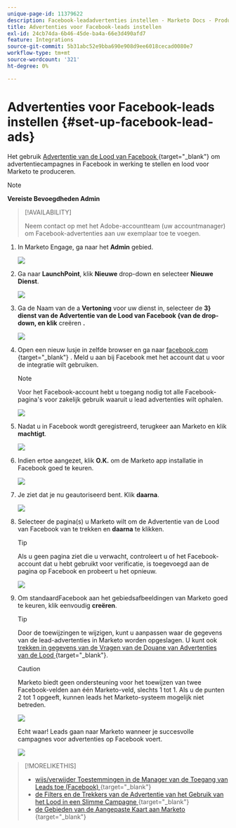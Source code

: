 ```yaml
---
unique-page-id: 11379622
description: Facebook-leadadvertenties instellen - Marketo Docs - Productdocumentatie
title: Advertenties voor Facebook-leads instellen
exl-id: 24cb74da-6b46-45de-ba4a-66e3d490afd7
feature: Integrations
source-git-commit: 5b31abc52e9bba690e908d9ee6018cecad0080e7
workflow-type: tm+mt
source-wordcount: '321'
ht-degree: 0%

---
```


# Advertenties voor Facebook-leads instellen {#set-up-facebook-lead-ads}

Het gebruik [ Advertentie van de Lood van Facebook ](https://www.facebook.com/business/ads/ad-objectives/lead-generation){target="_blank"}  om advertentiecampagnes in Facebook in werking te stellen en lood voor Marketo te produceren.

>[!NOTE]
>
>**Vereiste Bevoegdheden Admin**

>[!AVAILABILITY]
>
>Neem contact op met het Adobe-accountteam (uw accountmanager) om Facebook-advertenties aan uw exemplaar toe te voegen.

1. In Marketo Engage, ga naar het **Admin** gebied.

   ![](assets/set-up-facebook-lead-ads-1.png)

1. Ga naar **LaunchPoint**, klik **Nieuwe** drop-down en selecteer **Nieuwe Dienst**.

   ![](assets/set-up-facebook-lead-ads-2.png)

1. Ga de Naam van de a **Vertoning** voor uw dienst in, selecteer de **3&rbrace; dienst van de Advertentie van de Lood van Facebook &lbrace;van de drop-down, en klik** creëren **.**

   ![](assets/set-up-facebook-lead-ads-3.png)

1. Open een nieuw lusje in zelfde browser en ga naar [ facebook.com ](https://www.facebook.com){target="_blank"} . Meld u aan bij Facebook met het account dat u voor de integratie wilt gebruiken.

   >[!NOTE]
   >
   >Voor het Facebook-account hebt u toegang nodig tot alle Facebook-pagina&#39;s voor zakelijk gebruik waaruit u lead advertenties wilt ophalen.

   ![](assets/set-up-facebook-lead-ads-4.png)

1. Nadat u in Facebook wordt geregistreerd, terugkeer aan Marketo en klik **machtigt**.

   ![](assets/set-up-facebook-lead-ads-5.png)

1. Indien ertoe aangezet, klik **O.K.** om de Marketo app installatie in Facebook goed te keuren.

   ![](assets/set-up-facebook-lead-ads-6.png)

1. Je ziet dat je nu geautoriseerd bent. Klik **daarna**.

   ![](assets/set-up-facebook-lead-ads-7.png)

1. Selecteer de pagina(s) u Marketo wilt om de Advertentie van de Lood van Facebook van te trekken en **daarna** te klikken.

   >[!TIP]
   >
   >Als u geen pagina ziet die u verwacht, controleert u of het Facebook-account dat u hebt gebruikt voor verificatie, is toegevoegd aan de pagina op Facebook en probeert u het opnieuw.

   ![](assets/set-up-facebook-lead-ads-8.png)

1. Om standaardFacebook aan het gebiedsafbeeldingen van Marketo goed te keuren, klik eenvoudig **creëren**.

   >[!TIP]
   >
   >Door de toewijzingen te wijzigen, kunt u aanpassen waar de gegevens van de lead-advertenties in Marketo worden opgeslagen. U kunt ook [ trekken in gegevens van de Vragen van de Douane van Advertenties van de Lood ](/help/marketo/product-docs/demand-generation/facebook/set-up-facebook-lead-ads/map-custom-fields-to-marketo.md){target="_blank"}.

   >[!CAUTION]
   >
   >Marketo biedt geen ondersteuning voor het toewijzen van twee Facebook-velden aan één Marketo-veld, slechts 1 tot 1. Als u de punten 2 tot 1 opgeeft, kunnen leads het Marketo-systeem mogelijk niet betreden.

   ![](assets/set-up-facebook-lead-ads-9.png)

   Echt waar! Leads gaan naar Marketo wanneer je succesvolle campagnes voor advertenties op Facebook voert.

   ![](assets/set-up-facebook-lead-ads-10.png)

>[!MORELIKETHIS]
>
>* [ wijs/verwijder Toestemmingen in de Manager van de Toegang van Leads toe (Facebook) ](https://www.facebook.com/business/help/540596413257598?id=735435806665862){target="_blank"} 
>* [ de Filters en de Trekkers van de Advertentie van het Gebruik van het Lood in een Slimme Campagne ](/help/marketo/product-docs/demand-generation/facebook/use-lead-ads-filters-and-triggers-in-a-smart-campaign.md){target="_blank"}
>* [ de Gebieden van de Aangepaste Kaart aan Marketo ](/help/marketo/product-docs/demand-generation/facebook/set-up-facebook-lead-ads/map-custom-fields-to-marketo.md){target="_blank"}
